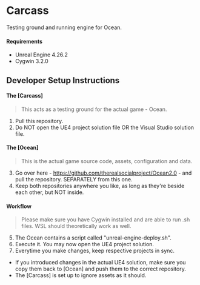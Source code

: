 # Carcass

Testing ground and running engine for Ocean.

#### Requirements

* Unreal Engine 4.26.2
* Cygwin 3.2.0

## Developer Setup Instructions

#### The [Carcass]

> This acts as a testing ground for the actual game - Ocean.

1. Pull this repository.
2. Do NOT open the UE4 project solution file OR the Visual Studio solution file.

#### The [Ocean]

> This is the actual game source code, assets, configuration and data.

3. Go over here - https://github.com/therealsocialproject/Ocean2.0 - and pull the repository. SEPARATELY from this one.
4. Keep both repositories anywhere you like, as long as they're beside each other, but NOT inside.

#### Workflow

> Please make sure you have Cygwin installed and are able to run .sh files. WSL should theoretically work as well.

5. The Ocean contains a script called "unreal-engine-deploy.sh".
6. Execute it. You may now open the UE4 project solution.
7. Everytime you make changes, keep respective projects in sync.
  * If you introduced changes in the actual UE4 solution, make sure you copy them back to [Ocean] and push them to the correct repository.
  * The [Carcass] is set up to ignore assets as it should.
